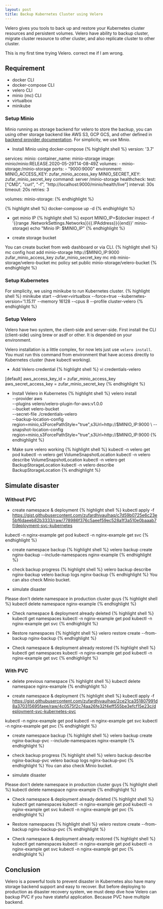 ```yaml
---
layout: post
title: Backup Kubernetes Cluster using Velero
---
```


Velero gives you tools to back up and restore your Kubernetes cluster resources and persistent volumes. Velero have ability to backup cluster, migrate cluster resource to other cluster, and also replicate cluster to other cluster.

This is my first time trying Velero. correct me if I am wrong.

## Requirement
- docker CLI
- docker-compose CLI
- velero CLI
- minio (mc) CLI
- virtualbox
- minikube

### Setup Minio
Minio running as storage backend for velero to store the backup, you can using other storage backend like AWS S3, GCP GCS, and other defined in [backend provider documentation](https://velero.io/docs/v1.4/supported-providers/). For simplicity, we use Minio.

- Install Minio using docker-compose
{% highlight shell %}
version: '3.7'

services:
  minio:
    container_name: minio-storage
    image: minio/minio:RELEASE.2020-05-29T14-08-49Z
    volumes:
      - minio-storage:/minio-storage
    ports:
      - "9000:9000"
    environment:
      MINIO_ACCESS_KEY: zufar_minio_access_key
      MINIO_SECRET_KEY: zufar_minio_secret_key
    command: server /minio-storage
    healthcheck:
      test: ["CMD", "curl", "-f", "http://localhost:9000/minio/health/live"]
      interval: 30s
      timeout: 20s
      retries: 3

volumes:
  minio-storage:
{% endhighlight %}

{% highlight shell %}
docker-compose up -d
{% endhighlight %}

- get minio IP
{% highlight shell %}
export MINIO_IP=$(docker inspect -f '{{range .NetworkSettings.Networks}}{{.IPAddress}}{{end}}' minio-storage)
echo "Minio IP: $MINIO_IP"
{% endhighlight %}

- create storage bucket

You can create bucket from web dashboard or via CLI.
{% highlight shell %}
mc config host add minio-storage http://$MINIO_IP:9000 zufar_minio_access_key zufar_minio_secret_key
mc mb minio-storage/velero-bucket
mc policy set public minio-storage/velero-bucket
{% endhighlight %}

### Setup Kubernetes

For simplicity, we using minikube to run Kubernetes cluster.
{% highlight shell %}
minikube start --driver=virtualbox --force=true --kubernetes-version='1.15.11' --memory 16128 --cpus 8 --profile cluster-velero
{% endhighlight %}

### Setup Velero
Velero have two system, the client-side and server-side. First install the CLI (client-side) using brew or asdf or other. It is depended on your environment.

Velero installation is a little complex, for now lets just use `velero install`. You must run this command from environment that have access directly to Kubernetes cluster (have kubectl working).

- Add Velero credential
{% highlight shell %}
vi credentials-velero

[default]
aws_access_key_id = zufar_minio_access_key
aws_secret_access_key = zufar_minio_secret_key
{% endhighlight %}

- Install Velero in Kubernetes
{% highlight shell %}
velero install \
    --provider aws \
    --plugins velero/velero-plugin-for-aws:v1.0.0 \
    --bucket velero-bucket \
    --secret-file ./credentials-velero \
    --backup-location-config region=minio,s3ForcePathStyle="true",s3Url=http://$MINIO_IP:9000 \
    --snapshot-location-config region=minio,s3ForcePathStyle="true",s3Url=http://$MINIO_IP:9000
{% endhighlight %}

- Make sure velero working
{% highlight shell %}
kubectl -n velero get pod
kubectl -n velero get VolumeSnapshotLocation
kubectl -n velero describe VolumeSnapshotLocation
kubectl -n velero get BackupStorageLocation
kubectl -n velero describe BackupStorageLocation
{% endhighlight %}

## Simulate disaster

### Without PVC
- create namespace & deployment
{% highlight shell %}
kubectl apply -f https://gist.githubusercontent.com/zufardhiyaulhaq/c7d59b0725e6c23e5bf6daeeb82b3333/raw/778986f376c5aeef59ec528a1f3a510e0baaab7f/deployment-svc-kubernetes

kubectl -n nginx-example get pod
kubectl -n nginx-example get svc
{% endhighlight %}

- create namespace backup
{% highlight shell %}
velero backup create nginx-backup --include-namespaces nginx-example
{% endhighlight %}

- check backup progress
{% highlight shell %}
velero backup describe nginx-backup
velero backup logs nginx-backup
{% endhighlight %}
You can also check Minio bucket.

- simulate disaster

Please don't delete namespace in production cluster guys
{% highlight shell %}
kubectl delete namespace nginx-example
{% endhighlight %}

- Check namespace & deployment already deleted
{% highlight shell %}
kubectl get namespaces
kubectl -n nginx-example get pod
kubectl -n nginx-example get svc
{% endhighlight %}

- Restore namespaces
{% highlight shell %}
velero restore create --from-backup nginx-backup
{% endhighlight %}

- Check namespace & deployment already restored
{% highlight shell %}
kubectl get namespaces
kubectl -n nginx-example get pod
kubectl -n nginx-example get svc
{% endhighlight %}

### With PVC
- delete previous namespace
{% highlight shell %}
kubectl delete namespace nginx-example
{% endhighlight %}

- create namespace & deployment
{% highlight shell %}
kubectl apply -f https://gist.githubusercontent.com/zufardhiyaulhaq/2ce21ca351807991d8a370315695faee/raw/4c0575f2c74aa26fe32f4eff555be3efcf15e23c/deployment-svc-kubernetes-pvc

kubectl -n nginx-example get pod
kubectl -n nginx-example get svc
kubectl -n nginx-example get pvc
{% endhighlight %}

- create namespace backup
{% highlight shell %}
velero backup create nginx-backup-pvc --include-namespaces nginx-example
{% endhighlight %}

- check backup progress
{% highlight shell %}
velero backup describe nginx-backup-pvc
velero backup logs nginx-backup-pvc
{% endhighlight %}
You can also check Minio bucket.

- simulate disaster

Please don't delete namespace in production cluster guys
{% highlight shell %}
kubectl delete namespace nginx-example
{% endhighlight %}

- Check namespace & deployment already deleted
{% highlight shell %}
kubectl get namespaces
kubectl -n nginx-example get pod
kubectl -n nginx-example get svc
kubectl -n nginx-example get pvc
{% endhighlight %}

- Restore namespaces
{% highlight shell %}
velero restore create --from-backup nginx-backup-pvc
{% endhighlight %}

- Check namespace & deployment already restored
{% highlight shell %}
kubectl get namespaces
kubectl -n nginx-example get pod
kubectl -n nginx-example get svc
kubectl -n nginx-example get pvc
{% endhighlight %}

## Conclusion

Velero is a powerful tools to prevent disaster in Kubernetes also have many storage backend support and easy to recover. But before deploying to production as disaster recovery system, we must deep dive how Velero can backup PVC if you have stateful application. Because PVC have multiple backend.
